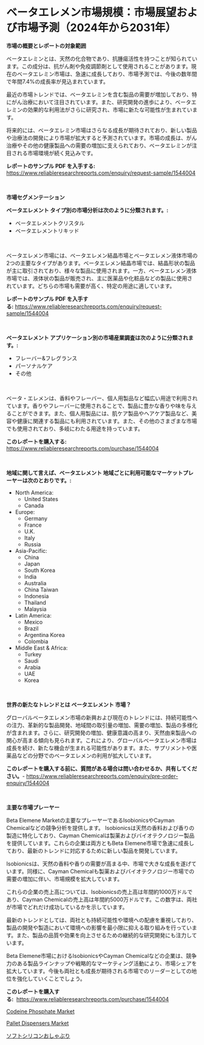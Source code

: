 <p><h1>ベータエレメン市場規模：市場展望および市場予測（2024年から2031年）</h1></p><p><strong>市場の概要とレポートの対象範囲</strong></p>
<p><p>ベータエレミンとは、天然の化合物であり、抗腫瘍活性を持つことが知られています。この成分は、抗がん剤や免疫調節剤として使用されることがあります。現在のベータエレミン市場は、急速に成長しており、市場予測では、今後の数年間で年間7.4%の成長率が見込まれています。</p><p>最近の市場トレンドでは、ベータエレミンを含む製品の需要が増加しており、特にがん治療において注目されています。また、研究開発の進歩により、ベータエレミンの効果的な利用法がさらに研究され、市場に新たな可能性が生まれています。</p><p>将来的には、ベータエレミン市場はさらなる成長が期待されており、新しい製品や治療法の開発により市場が拡大すると予測されています。市場の成長は、がん治療やその他の健康製品への需要の増加に支えられており、ベータエレミンが注目される市場環境が続く見込みです。</p></p>
<p><strong>レポートのサンプル PDF を入手する:</strong> <a href="https://www.reliableresearchreports.com/enquiry/request-sample/1544004">https://www.reliableresearchreports.com/enquiry/request-sample/1544004</a></p>
<p>&nbsp;</p>
<p><strong>市場セグメンテーション</strong></p>
<p><strong>ベータエレメント タイプ別の市場分析は次のように分類されます。:</strong></p>
<p><ul><li>ベータエレメントクリスタル</li><li>ベータエレメントリキッド</li></ul></p>
<p>&nbsp;</p>
<p><p>ベータエレメン市場には、ベータエレメン結晶市場とベータエレメン液体市場の2つの主要なタイプがあります。ベータエレメン結晶市場では、結晶形状の製品が主に取引されており、様々な製品に使用されます。一方、ベータエレメン液体市場では、液体状の製品が販売され、主に医薬品や化粧品などの製品に使用されています。どちらの市場も需要が高く、特定の用途に適しています。</p></p>
<p><strong>レポートのサンプル PDF を入手する:</strong>&nbsp;<a href="https://www.reliableresearchreports.com/enquiry/request-sample/1544004">https://www.reliableresearchreports.com/enquiry/request-sample/1544004</a></p>
<p>&nbsp;</p>
<p><strong> ベータエレメント アプリケーション別の市場産業調査は次のように分類されます。:</strong></p>
<p><ul><li>フレーバー&フレグランス</li><li>パーソナルケア</li><li>その他</li></ul></p>
<p>&nbsp;</p>
<p><p>ベータ・エレメンは、香料やフレーバー、個人用製品など幅広い用途で利用されています。香りやフレーバーに使用されることで、製品に豊かな香りや味を与えることができます。また、個人用製品には、肌ケア製品やヘアケア製品など、美容や健康に関連する製品にも利用されています。また、その他のさまざまな市場でも使用されており、多岐にわたる用途を持っています。</p></p>
<p><strong>このレポートを購入する:</strong>&nbsp; <a href="https://www.reliableresearchreports.com/purchase/1544004">https://www.reliableresearchreports.com/purchase/1544004</a></p>
<p>&nbsp;</p>
<p><strong>地域に関して言えば、ベータエレメント 地域ごとに利用可能なマーケットプレーヤーは次のとおりです。:</strong></p>
<p><ul>
    <li>
        North America:
        <ul>
            <li>United States</li>
            <li>Canada</li>
        </ul>
    </li>
    <li>
        Europe:
        <ul>
            <li>Germany</li>
            <li>France</li>
            <li>U.K.</li>
            <li>Italy</li>
            <li>Russia</li>
        </ul>
    </li>
    <li>
        Asia-Pacific:
        <ul>
            <li>China</li>
            <li>Japan</li>
            <li>South Korea</li>
            <li>India</li>
            <li>Australia</li>
            <li>China Taiwan</li>
            <li>Indonesia</li>
            <li>Thailand</li>
            <li>Malaysia</li>
        </ul>
    </li>
    <li>
        Latin America:
        <ul>
            <li>Mexico</li>
            <li>Brazil</li>
            <li>Argentina Korea</li>
            <li>Colombia</li>
        </ul>
    </li>
    <li>
        Middle East & Africa:
        <ul>
            <li>Turkey</li>
            <li>Saudi</li>
            <li>Arabia</li>
            <li>UAE</li>
            <li>Korea</li>
        </ul>
    </li>
    </ul></p>
<p>&nbsp;</p>
<p><strong>世界の新たなトレンドとは ベータエレメント 市場？</strong></p>
<p><p>グローバルベータエレメン市場の新興および現在のトレンドには、持続可能性への注力、革新的な製品開発、地域間の取引量の増加、需要の増加、製品の多様化が含まれます。さらに、研究開発の増加、健康意識の高まり、天然由来製品への関心が高まる傾向も見られます。これにより、グローバルベータエレメン市場は成長を続け、新たな機会が生まれる可能性があります。また、サプリメントや医薬品などの分野でのベータエレメンの利用が拡大しています。</p></p>
<p><strong>このレポートを購入する前に、質問がある場合は問い合わせるか、共有してください。</strong>- <a href="https://www.reliableresearchreports.com/enquiry/pre-order-enquiry/1544004">https://www.reliableresearchreports.com/enquiry/pre-order-enquiry/1544004</a></p>
<p>&nbsp;</p>
<p><strong>主要な市場プレーヤー</strong></p>
<p><p>Beta Elemene Marketの主要なプレーヤーであるIsobionicsやCayman Chemicalなどの競争分析を提供します。 Isobionicsは天然の香料および香りの製造に特化しており、Cayman Chemicalは製薬およびバイオテクノロジー製品を提供しています。これらの企業は両方ともBeta Elemene市場で急速に成長しており、最新のトレンドに対応するために新しい製品を開発しています。</p><p>Isobionicsは、天然の香料や香りの需要が高まる中、市場で大きな成長を遂げています。同様に、Cayman Chemicalも製薬およびバイオテクノロジー市場での需要の増加に伴い、市場規模を拡大しています。</p><p>これらの企業の売上高については、Isobionicsの売上高は年間約1000万ドルであり、Cayman Chemicalの売上高は年間約5000万ドルです。この数字は、両社が市場でどれだけ成功しているかを示しています。</p><p>最新のトレンドとしては、両社とも持続可能性や環境への配慮を重視しており、製品の開発や製造において環境への影響を最小限に抑える取り組みを行っています。また、製品の品質や効果を向上させるための継続的な研究開発にも注力しています。</p><p>Beta Elemene市場におけるIsobionicsやCayman Chemicalなどの企業は、競争力のある製品ラインナップや戦略的なマーケティング活動により、市場シェアを拡大しています。今後も両社とも成長が期待される市場でのリーダーとしての地位を強化していくことでしょう。</p></p>
<p><strong>このレポートを購入する:</strong>&nbsp;&nbsp;<a href="https://www.reliableresearchreports.com/purchase/1544004">https://www.reliableresearchreports.com/purchase/1544004</a></p>
<p><p><a href="https://shimmer-gardenia-37a.notion.site/Codeine-Phosphate-Market-Insights-Market-Players-and-Forecast-Till-2031-f4f9e480577344529b5db415247b4031">Codeine Phosphate Market</a></p><p><a href="https://view.publitas.com/reportprime-1/pallet-dispensers-market-analysis-examines-its-scope-on-growth-opportunities-and-forecasted-trends-spanning-from-2024-to-2031/">Pallet Dispensers Market</a></p><p><a href="https://github.com/mohamedbakry57/Market-Research-Report-List-3/blob/main/408408613390.md">ソフトシリコンおしゃぶり</a></p></p>